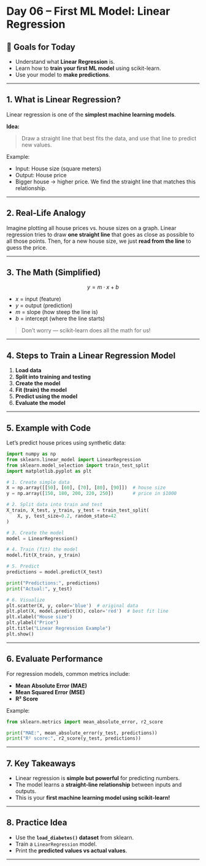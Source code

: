 # Day 06 – First ML Model: Linear Regression

## 🎯 Goals for Today

* Understand what **Linear Regression** is.
* Learn how to **train your first ML model** using scikit-learn.
* Use your model to **make predictions**.

---

## 1. **What is Linear Regression?**

Linear regression is one of the **simplest machine learning models**.

**Idea:**

> Draw a straight line that best fits the data,
> and use that line to predict new values.

Example:

* Input: House size (square meters)
* Output: House price
* Bigger house → higher price.
  We find the straight line that matches this relationship.

---

## 2. **Real-Life Analogy**

Imagine plotting all house prices vs. house sizes on a graph.
Linear regression tries to draw **one straight line** that goes as close as possible to all those points.
Then, for a new house size, we just **read from the line** to guess the price.

---

## 3. **The Math (Simplified)**

$$
y = m \cdot x + b
$$

* $x$ = input (feature)
* $y$ = output (prediction)
* $m$ = slope (how steep the line is)
* $b$ = intercept (where the line starts)

> Don’t worry — scikit-learn does all the math for us!

---

## 4. **Steps to Train a Linear Regression Model**

1. **Load data**
2. **Split into training and testing**
3. **Create the model**
4. **Fit (train) the model**
5. **Predict using the model**
6. **Evaluate the model**

---

## 5. **Example with Code**

Let’s predict house prices using synthetic data:

```python
import numpy as np
from sklearn.linear_model import LinearRegression
from sklearn.model_selection import train_test_split
import matplotlib.pyplot as plt

# 1. Create simple data
X = np.array([[50], [60], [70], [80], [90]])  # house size
y = np.array([150, 180, 200, 220, 250])       # price in $1000

# 2. Split data into train and test
X_train, X_test, y_train, y_test = train_test_split(
    X, y, test_size=0.2, random_state=42
)

# 3. Create the model
model = LinearRegression()

# 4. Train (fit) the model
model.fit(X_train, y_train)

# 5. Predict
predictions = model.predict(X_test)

print("Predictions:", predictions)
print("Actual:", y_test)

# 6. Visualize
plt.scatter(X, y, color='blue')  # original data
plt.plot(X, model.predict(X), color='red')  # best fit line
plt.xlabel("House size")
plt.ylabel("Price")
plt.title("Linear Regression Example")
plt.show()
```

---

## 6. **Evaluate Performance**

For regression models, common metrics include:

* **Mean Absolute Error (MAE)**
* **Mean Squared Error (MSE)**
* **R² Score**

Example:

```python
from sklearn.metrics import mean_absolute_error, r2_score

print("MAE:", mean_absolute_error(y_test, predictions))
print("R² score:", r2_score(y_test, predictions))
```

---

## 7. **Key Takeaways**

* Linear regression is **simple but powerful** for predicting numbers.
* The model learns a **straight-line relationship** between inputs and outputs.
* This is your **first machine learning model using scikit-learn!**

---

## 8. **Practice Idea**

* Use the **`load_diabetes()` dataset** from sklearn.
* Train a `LinearRegression` model.
* Print the **predicted values vs actual values**.

---

